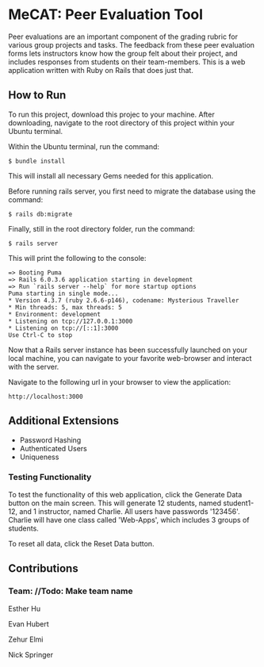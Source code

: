 # MeCAT: Peer Evaluation Tool
Peer evaluations are an important component of the grading rubric for various group projects and tasks. The feedback from these peer evaluation forms lets instructors know how the group felt about their project, and includes responses from students on their team-members. This is a web application written with Ruby on Rails that does just that.

## How to Run
To run this project, download this projec to your machine. After downloading, navigate to the root directory of this project within your Ubuntu terminal. 

Within the Ubuntu terminal, run the command:
```
$ bundle install
```

This will install all necessary Gems needed for this application.

Before running rails server, you first need to migrate the database using the command:
```
$ rails db:migrate
```

Finally, still in the root directory folder, run the command:
```
$ rails server
```

This will print the following to the console:

```
=> Booting Puma
=> Rails 6.0.3.6 application starting in development 
=> Run `rails server --help` for more startup options
Puma starting in single mode...
* Version 4.3.7 (ruby 2.6.6-p146), codename: Mysterious Traveller
* Min threads: 5, max threads: 5
* Environment: development
* Listening on tcp://127.0.0.1:3000
* Listening on tcp://[::1]:3000
Use Ctrl-C to stop
```

Now that a Rails server instance has been successfully launched on your local machine, you can navigate to your favorite web-browser and interact with the server. 

Navigate to the following url in your browser to view the application:

```
http://localhost:3000
```

## Additional Extensions
* Password Hashing
* Authenticated Users
* Uniqueness

### Testing Functionality
To test the functionality of this web application, click the Generate Data button on the main screen. This will generate 12 students, named student1-12, and 1 instructor, named Charlie. All users have passwords '123456'. Charlie will have one class called 'Web-Apps', which includes 3 groups of students. 

To reset all data, click the Reset Data button.

## Contributions

### Team: //Todo: Make team name

Esther Hu

Evan Hubert

Zehur Elmi

Nick Springer

